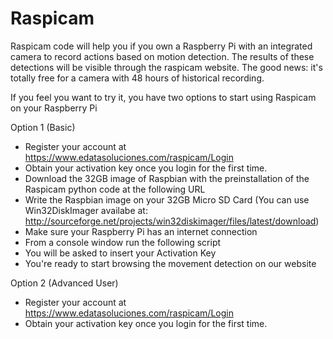 # Raspicam

Raspicam code will help you if you own a Raspberry Pi with an integrated camera to record actions based on motion detection. The results of these detections will be visible through the raspicam website. The good news: it's totally free for a camera with 48 hours of historical recording.

If you feel you want to try it, you have two options to start using Raspicam on your Raspberry Pi

Option 1 (Basic)
- Register your account at https://www.edatasoluciones.com/raspicam/Login
- Obtain your activation key once you login for the first time.
- Download the 32GB image of Raspbian with the preinstallation of the Raspicam python code at the following URL
- Write the Raspbian image on your 32GB Micro SD Card (You can use Win32DiskImager availabe at:
http://sourceforge.net/projects/win32diskimager/files/latest/download)
- Make sure your Raspberry Pi has an internet connection
- From a console window run the following script
- You will be asked to insert your Activation Key
- You're ready to start browsing the movement detection on our website

Option 2 (Advanced User)
- Register your account at https://www.edatasoluciones.com/raspicam/Login
- Obtain your activation key once you login for the first time.
